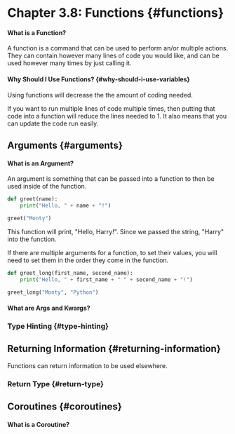 # Chapter 3.8: Functions {#functions}

#### What is a Function?

A function is a command that can be used to perform an/or multiple actions. They can contain however many lines of code you would like, and can be used however many times by just calling it.

#### Why Should I Use Functions? {#why-should-i-use-variables}

Using functions will decrease the the amount of coding needed.

If you want to run multiple lines of code multiple times, then putting that code into a function will reduce the lines needed to 1. It also means that you can update the code run easily.

## Arguments {#arguments}

#### What is an Argument?

An argument is something that can be passed into a function to then be used inside of the function.

```py
def greet(name):
    print("Hello, " + name + "!")

greet("Monty")
```

This function will print, "Hello, Harry!". Since we passed the string, "Harry" into the function.

If there are multiple arguments for a function, to set their values, you will need to set them in the order they come in the function.

```py
def greet_long(first_name, second_name):
    print("Hello, " + first_name + " " + second_name + "!")

greet_long("Monty", "Python")
```

#### What are Args and Kwargs?

### Type Hinting {#type-hinting}

## Returning Information {#returning-information}

Functions can return information to be used elsewhere.

### Return Type {#return-type}

## Coroutines {#coroutines}

#### What is a Coroutine?



